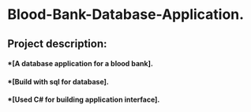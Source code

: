 # Blood-Bank-Database-Application.
## Project description:
#### *[A database application  for a blood bank].
#### *[Build with sql for database].
#### *[Used C# for building application interface].
